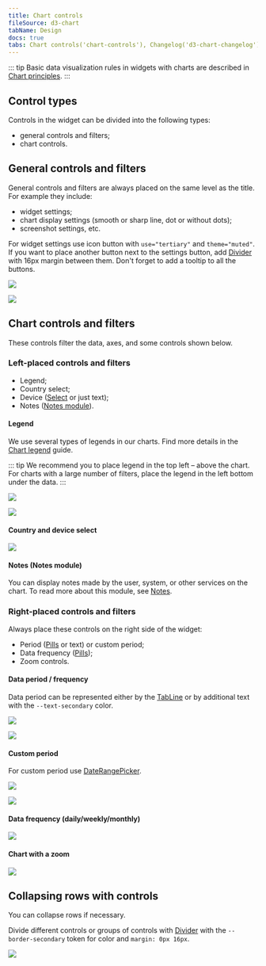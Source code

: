 ```yaml
---
title: Chart controls
fileSource: d3-chart
tabName: Design
docs: true
tabs: Chart controls('chart-controls'), Changelog('d3-chart-changelog')
---
```


::: tip
Basic data visualization rules in widgets with charts are described in [Chart principles](/data-display/d3-chart).
:::

## Control types

Controls in the widget can be divided into the following types:

- general controls and filters;
- chart controls.

## General controls and filters

General controls and filters are always placed on the same level as the title. For example they include:

- widget settings;
- chart display settings (smooth or sharp line, dot or without dots);
- screenshot settings, etc.

For widget settings use icon button with `use="tertiary"` and `theme="muted"`. If you want to place another button next to the settings button, add [Divider](/components/divider/) with 16px margin between them. Don't forget to add a tooltip to all the buttons.

![](static/settings.png)

![](static/settings-on.png)

## Chart controls and filters

These controls filter the data, axes, and some controls shown below.

### Left-placed controls and filters

- Legend;
- Country select;
- Device ([Select](/components/select/) or just text);
- Notes ([Notes module](/data-display/notes/)).

#### Legend

We use several types of legends in our charts. Find more details in the [Chart legend](/data-display/chart-legend/) guide.

::: tip
We recommend you to place legend in the top left – above the chart. For charts with a large number of filters, place the legend in the left bottom under the data.
:::

![](static/legend-top.png)

![](static/legend-bottom.png)

#### Country and device select

![](static/select.png)

#### Notes (Notes module)

You can display notes made by the user, system, or other services on the chart. To read more about this module, see [Notes](/data-display/notes/).

### Right-placed controls and filters

Always place these controls on the right side of the widget:

- Period ([Pills](/components/pills/) or text) or custom period;
- Data frequency ([Pills](/components/pills/));
- Zoom controls.

#### Data period / frequency

Data period can be represented either by the [TabLine](/components/tab-line/) or by additional text with the `--text-secondary` color.

![](static/period-1.png)

![](static/period-2.png)

#### Custom period

For custom period use [DateRangePicker](/components/date-picker/#a3d75b).

![](static/period-custom.png)

![](static/custom.png)

#### Data frequency (daily/weekly/monthly)

![](static/period-1.png)

#### Chart with a zoom

![](static/zoom.png)

## Collapsing rows with controls

You can collapse rows if necessary.

Divide different controls or groups of controls with [Divider](/components/divider/) with the `--border-secondary` token for color and `margin: 0px 16px`.

![](static/widget-yes-no.png)

